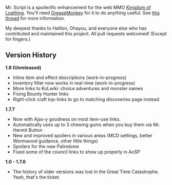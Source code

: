 Mr. Script is a spoilerific enhancement for the web MMO [Kingdom of Loathing](http://kingdomofloathing.com). You'll need [GreaseMonkey](https://addons.mozilla.org/en-US/firefox/addon/greasemonkey/) for it to do anything useful. See [this thread](http://forums.kingdomofloathing.com/vb/showthread.php?t=182885) for more information.

My deepest thanks to Hellion, Ohayou, and everyone else who has contributed and maintained this project. All pull requests welcomed! (Except for fingers.)


Version History
---------------

__1.8 (Unreleased)__

- Inline item and effect descriptions (work-in-progress)
- Inventory filter now works in real-time (work-in-progress)
- More links to KoLwiki: choice adventures and monster names
- Fixing Bounty Hunter links
- Right-click craft top-links to go to matching discoveries page instead


__1.7.7__

- Now with Ajax-y goodness on most item-use links.
- Automatically uses up to 3 chewing gums when you buy them via Mr. Hermit Button
- New and improved spoilers in various areas (MCD settings, better Wormwood guidance, other little things)
- Spoilers for the new Palindome
- Fixed some of the council links to show up properly in AoSP

__1.0 - 1.7.6__

- The history of older versions was lost in the Great Time Catastrophe. Yeah, that's the ticket.